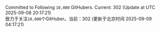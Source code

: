 Committed to Following `10,000` GitHubers. Current: <!-- FOLLOWING_COUNT -->302<!-- FOLLOWING_COUNT --> (Update at UTC <!-- LAST_UPDATED -->2025-09-08 20:17:21<!-- LAST_UPDATED -->)<br>
致力于关注`10,000`个GitHuber。当前：<!-- FOLLOWING_COUNT -->302<!-- FOLLOWING_COUNT --> (更新于北京时间 <!-- LAST_UPDATED_CST -->2025-09-09 04:17:21<!-- LAST_UPDATED_CST -->)

